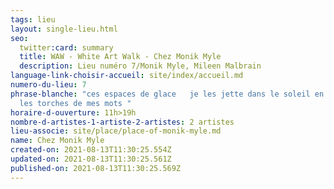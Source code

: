 ```yaml
---
tags: lieu
layout: single-lieu.html
seo:
  twitter:card: summary
  title: WAW - White Art Walk - Chez Monik Myle
  description: Lieu numéro 7/Monik Myle, Mileen Malbrain
language-link-choisir-accueil: site/index/accueil.md
numero-du-lieu: 7
phrase-blanche: "ces espaces de glace   je les jette dans le soleil en sortent
  les torches de mes mots "
horaire-d-ouverture: 11h>19h
nombre-d-artistes-1-artiste-2-artistes: 2 artistes
lieu-associe: site/place/place-of-monik-myle.md
name: Chez Monik Myle
created-on: 2021-08-13T11:30:25.554Z
updated-on: 2021-08-13T11:30:25.561Z
published-on: 2021-08-13T11:30:25.569Z
---
```


